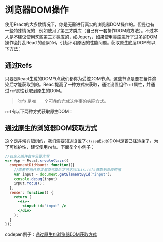 # 浏览器DOM操作

使用React的大多数情况下，你是无需进行真实的浏览器DOM操作的。但是也有一些特殊情况的，例如使用了第三方类库（自己有一套操作DOM的方法）。不过本人是不建议使用这些第三方类库的，如Jquery，如果使用类库进行了过多的DOM操作会打乱React的`虚拟DOM`，引起不明原因的性能问题。获取原生底层DOM有以下方法：

## 通过Refs

只要是React生成的DOM节点我们都称为受控DOM节点。这些节点是要在组件渲染后才能获取到的。React提高了一种方式来获取，通过设置组件`ref`属性，并通过`ref`属性获取到原生的DOM。

> Refs 是唯一一个可靠的完成这件事的实际方式。

`ref`有以下两种方式获取原生DOM：

## 通过原生的浏览器DOM获取方式

这个是非常有限制的，我们需要知道设置了`class`或`id`的DOM是否已经渲染了，为了可维护性，建议使用`refs`。下面举个小例子：

```jsx
//自定义组件首字母要大写
var App = React.createClass({
  componentDidMount: function(){
    //需要在组件首次渲染完成后才可访问this.refs获取到对应的值
    var input = document.getElementById("input");
    console.debug(input)
    input.focus();
  },
  render: function() {
    return (
      <div>
        <input id="input" />
      </div>
    );
  }
});
```

codepen例子：[通过原生的浏览器DOM获取方式](https://codepen.io/nange/pen/ORrOpx?target=_blank)